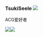 ### TsukiSeele ![](https://visitor-badge.laobi.icu/badge?page_id=tsukiseele.readme)
ACG爱好者

<div style="display: flex; align-items: flex-start; flex-direction: row;">
  <img align="center" src="https://github-readme-stats.vercel.app/api?username=tsukiseele&theme=vue&&show_icons=true" />
  <img align="center" src="https://github-readme-stats.vercel.app/api/top-langs/?username=tsukiseele&theme=vue" />
</div>
